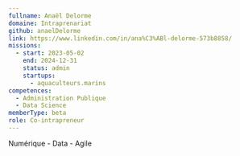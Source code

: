 ```yaml
---
fullname: Anaël Delorme
domaine: Intraprenariat
github: anaelDelorme
link: https://www.linkedin.com/in/ana%C3%ABl-delorme-573b8858/
missions:
  - start: 2023-05-02
    end: 2024-12-31
    status: admin
    startups:
      - aquaculteurs.marins
competences:
  - Administration Publique
  - Data Science
memberType: beta
role: Co-intrapreneur
---
```

Numérique - Data - Agile